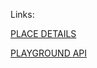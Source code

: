 Links: 

[PLACE DETAILS](https://apidocs.geoapify.com/docs/place-details/#place-details)

[PLAYGROUND API](https://myprojects.geoapify.com/api/pynUYle8hUqM4YCeTZn1/keys)